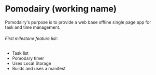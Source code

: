 # Pomodairy (working name)
  
 Pomodairy's purpose is to provide a web base offline single page app for task and time management.
  
 ###### First milestone feature list:
 - Task list
 - Pomodary timer
 - Uses Local Storage
 - Builds and uses a manifest
 